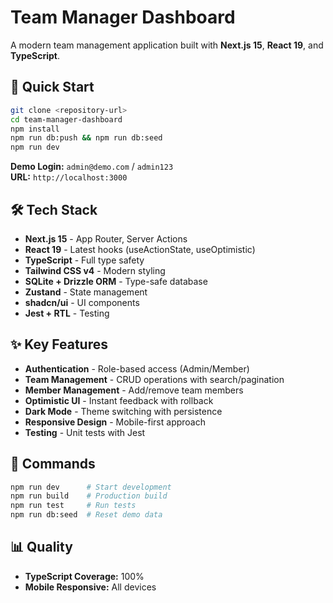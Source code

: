 # Team Manager Dashboard

A modern team management application built with **Next.js 15**, **React 19**, and **TypeScript**.

## 🚀 Quick Start

```bash
git clone <repository-url>
cd team-manager-dashboard
npm install
npm run db:push && npm run db:seed
npm run dev
```

**Demo Login:** `admin@demo.com` / `admin123`  
**URL:** `http://localhost:3000`

## 🛠️ Tech Stack

- **Next.js 15** - App Router, Server Actions
- **React 19** - Latest hooks (useActionState, useOptimistic)
- **TypeScript** - Full type safety
- **Tailwind CSS v4** - Modern styling
- **SQLite + Drizzle ORM** - Type-safe database
- **Zustand** - State management
- **shadcn/ui** - UI components
- **Jest + RTL** - Testing

## ✨ Key Features

- **Authentication** - Role-based access (Admin/Member)
- **Team Management** - CRUD operations with search/pagination
- **Member Management** - Add/remove team members
- **Optimistic UI** - Instant feedback with rollback
- **Dark Mode** - Theme switching with persistence
- **Responsive Design** - Mobile-first approach
- **Testing** - Unit tests with Jest

## 🧪 Commands

```bash
npm run dev      # Start development
npm run build    # Production build  
npm run test     # Run tests
npm run db:seed  # Reset demo data
```

## 📊 Quality

- **TypeScript Coverage:** 100%
- **Mobile Responsive:** All devices
